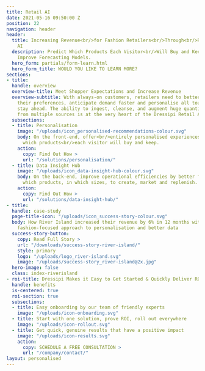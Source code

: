 ```yaml
---
title: Retail AI
date: 2021-05-16 09:50:00 Z
position: 22
navigation: header
header:
  title: Increasing Revenue<br/>for Fashion Retailers<br/>Through<br/>Retail-Specific
    AI
  description: Predict Which Products Each Visitor<br/>Will Buy and Keep;<br/>and
    Improve Forecasting Models.
  hero_form: partials/form-learn.html
  hero_form_title: WOULD YOU LIKE TO LEARN MORE?
sections:
- title: 
  handle: overview
  overview-title: Meet Shopper Expectations and Increase Revenue
  overview-subtitle: With always-on customers, retailers need to better understand
    their preferences, anticipate demand faster and personalise all touch points to
    stay ahead. The ability to ingest, cleanse, and augment huge quantities of data
    from multiple sources is at the very heart of the Dressipi Retail AI Platform.
  subsections:
  - title: Personalisation
    image: "/uploads/icon_personalised-recommendations-colour.svg"
    body: On the front-end, offer<br/>entirely personalised experiences by<br/>predicting
      which products<br/>each visitor will buy and keep.
    action:
      copy: Find Out How >
      url: "/solutions/personalisation/"
  - title: Data Insight Hub
    image: "/uploads/icon_data-insight-hub-colour.svg"
    body: On the back-end, improve operational efficiencies by better forecasting
      which products, in which sizes, to create, market and replenish.
    action:
      copy: Find Out How >
      url: "/solutions/data-insight-hub/"
- title: 
  handle: case-study
  page-title-icon: "/uploads/icon_success-story-colour.svg"
  body: How River Island increased their revenue by 6% in 12 months with Dressipi’s
    fashion-focused approach to personalisation and better data
  success-story-button:
    copy: Read Full Story >
    url: "/downloads/success-story-river-island/"
    style: primary
    logo: "/uploads/logo_river-island.svg"
    image: "/uploads/success-story_river-island@2x.jpg"
  hero-image: false
  class: index-riverisland
- roi-title: Dressipi Makes it Easy to Get Started & Quickly Deliver ROI
  handle: benefits
  is-centered: true
  roi-section: true
  subsections:
  - title: Easy onboarding by our team of friendly experts
    image: "/uploads/icon-onboarding.svg"
  - title: Start with one solution, prove ROI, roll out everywhere
    image: "/uploads/icon-rollout.svg"
  - title: Get quick, genuine results that have a positive impact
    image: "/uploads/icon-results.svg"
    action:
      copy: SCHEDULE A FREE CONSULTATION >
      url: "/company/contact/"
layout: personalised
---
```


